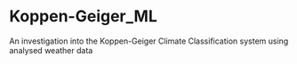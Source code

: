 # Koppen-Geiger_ML
An investigation into the Koppen-Geiger Climate Classification system using analysed weather data 
